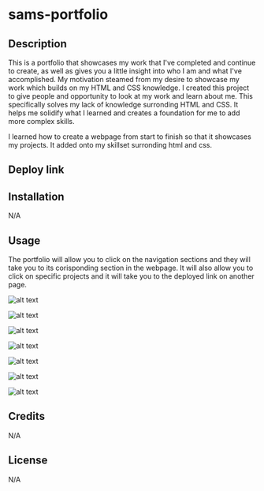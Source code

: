 # sams-portfolio


## Description
This is a portfolio that showcases my work that I've completed and continue to create, as well as gives you a little insight into who I am and what I've accomplished. My motivation steamed from my desire to showcase my work which builds on my HTML and CSS knowledge. I created this project to give people and opportunity to look at my work and learn about me. This specifically solves my lack of knowledge surronding HTML and CSS. It helps me solidify what I learned and creates a foundation for me to add more complex skills. 

I learned how to create a webpage from start to finish so that it showcases my projects. It added onto my skillset surronding html and css. 

## Deploy link


## Installation

N/A

## Usage

The portfolio will allow you to click on the navigation sections and they will take you to its corisponding section in the webpage. It will also allow you to click on specific projects and it will take you to the deployed link on another page. 


![alt text](./assets/images/Full.png)

![alt text](./assets/images/nav.png)

![alt text](./assets/images/footer.png)

![alt text](./assets/images/projects.png)

![alt text](./assets/images/mobile.png)

![alt text](./assets/images/mobileprojects.png)

![alt text](./assets/images/mobilefooter.png)

## Credits

N/A

## License

N/A

